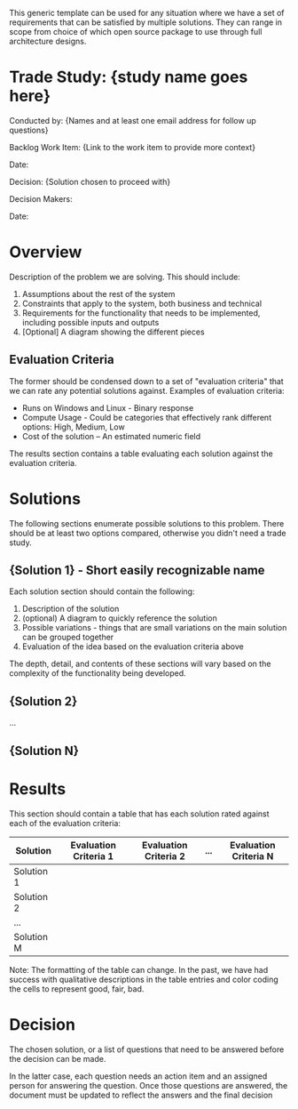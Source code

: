 This generic template can be used for any situation where we have a set of requirements that can be satisfied 
by multiple solutions. They can range in scope from choice of which open source package to use through full 
architecture designs.  

# Trade Study: {study name goes here} 

Conducted by: {Names and at least one email address for follow up questions} 

Backlog Work Item: {Link to the work item to provide more context} 

Date:  

Decision: {Solution chosen to proceed with} 

Decision Makers:  

Date:  

# Overview 

Description of the problem we are solving. This should include: 

1. Assumptions about the rest of the system 
1. Constraints that apply to the system, both business and technical 
1. Requirements for the functionality that needs to be implemented, including possible inputs and outputs 
1. [Optional] A diagram showing the different pieces 

## Evaluation Criteria 

The former should be condensed down to a set of "evaluation criteria" that we can rate any potential solutions
against. Examples of evaluation criteria: 

* Runs on Windows and Linux - Binary response 
* Compute Usage - Could be categories that effectively rank different options: High, Medium, Low 
* Cost of the solution – An estimated numeric field 

The results section contains a table evaluating each solution against the evaluation criteria. 

# Solutions 

The following sections enumerate possible solutions to this problem. There should be at least two options 
compared, otherwise you didn't need a trade study. 

## {Solution 1} - Short easily recognizable name 

Each solution section should contain the following: 

1. Description of the solution 
1. (optional) A diagram to quickly reference the solution 
1. Possible variations - things that are small variations on the main solution can be grouped together 
1. Evaluation of the idea based on the evaluation criteria above 

The depth, detail, and contents of these sections will vary based on the complexity of the functionality
being developed.
 
## {Solution 2} 

... 

## {Solution N} 

# Results 

This section should contain a table that has each solution rated against each of the evaluation criteria: 

|Solution|Evaluation Criteria 1|Evaluation Criteria 2|...|Evaluation Criteria N|
|--------|---------------------|---------------------|---|---------------------|
|Solution 1|||||
|Solution 2|||||
|...|||||
|Solution M|||||

Note: The formatting of the table can change. In the past, we have had success with qualitative descriptions
in the table entries and color coding the cells to represent good, fair, bad. 

# Decision 

The chosen solution, or a list of questions that need to be answered before the decision can be made.  

In the latter case, each question needs an action item and an assigned person for answering the question. 
Once those questions are answered, the document must be updated to reflect the answers and the final decision 